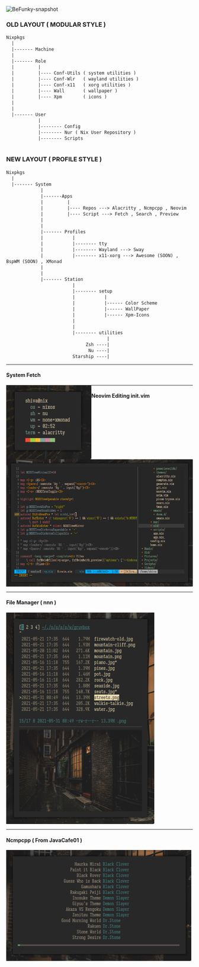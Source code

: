 ![BeFunky-snapshot](https://user-images.githubusercontent.com/68412503/120468937-61af9980-c3bf-11eb-99c5-e372df400147.png)

### OLD LAYOUT ( MODULAR STYLE )

```
Nixpkgs
  |
  |------- Machine
  |
  |------- Role
  |         |
  |         |---- Conf-Utils ( system utilities )
  |         |---- Conf-Wlr   ( wayland utilities )
  |         |---- Conf-x11   ( xorg utilities )
  |         |---- Wall       ( wallpaper ) 
  |         |---- Xpm        ( icons )
  |
  |
  |------- User
            |
            |-------- Config
            |-------- Nur ( Nix User Repository )
            |-------- Scripts
  
```



### NEW LAYOUT ( PROFILE STYLE )

```
Nixpkgs
  |
  |------- System
             |
             |-------Apps
             |         |
             |         |---- Repos ---> Alacritty , Ncmpcpp , Neovim
             |         |---- Script ---> Fetch , Search , Preview
             |
             |
             |------- Profiles
             |           |
             |           |-------- tty 
             |           |-------- Wayland ---> Sway
             |           |-------- x11-xorg ---> Awesome (SOON) , BspWM (SOON) , XMonad
             |
             |
             |------- Station
                         |
                         |-------- setup
                         |           |
                         |           |------ Color Scheme
                         |           |------ WallPaper
                         |           |------ Xpm-Icons
                         |
                         |
                         |-------- utilities
                                      |
                              Zsh ----|
                               Nu ----|
                         Starship ----|
```
--------------------------------------------------
 #### System Fetch
 <img src="https://github.com/Sam1431/Immutable-Dotfiles/blob/main/.assets/fe.png" alt="img" align="left" width="230px">


--------------------------------------------------
#### Neovim Editing init.vim
 <img src="https://github.com/Sam1431/Immutable-Dotfiles/blob/main/.assets/vi.png" alt="img" align="center" width="800px">

--------------------------------------------------


#### File Manager ( nnn )
<img src="https://github.com/Sam1431/Immutable-Dotfiles/blob/main/.assets/st.png" alt="img" align="center" width="400px">

--------------------------------------------------


#### Ncmpcpp ( From JavaCafe01 )
<img src="https://github.com/Sam1431/Immutable-Dotfiles/blob/main/.assets/ha.png" alt="img" align="center" width="500px">



